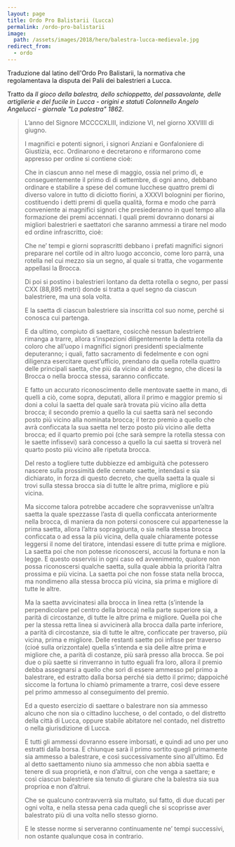 ```yaml
---
layout: page
title: Ordo Pro Balistarii (Lucca)
permalink: /ordo-pro-balistarii
image:
  path: /assets/images/2018/hero/balestra-lucca-medievale.jpg
redirect_from:
  - ordo
---
```


Traduzione dal latino dell'Ordo Pro Balistarii, la normativa che regolamentava
la disputa dei Palii dei balestrieri a Lucca.

Tratto da *Il gioco della balestra, dello schioppetto, del passavolante,
delle artiglierie e del fucile in Lucca - origini e statuti Colonnello Angelo
Angelucci - giornale "La palestra" 1862*.

<!-- more -->

> L’anno del Signore MCCCCXLIII, indizione VI, nel giorno XXVIIII di giugno.
>
> I magnifici e potenti signori, i signori Anziani e Gonfaloniere di Giustizia,
> ecc. Ordinarono e decretarono e riformarono come appresso per ordine si contiene
> cioè:
>
> Che in ciascun anno nel mese di maggio, ossia nel primo dì, e conseguentemente
> il primo dì di settembre, di ogni anno, debbano ordinare e stabilire a spese
> del comune lucchese quattro premi di diverso valore in tutto di diciotto
> fiorini, a XXXVI bolognini per fiorino, costituendo i detti premi di quella
> qualità, forma e modo che parrà conveniente ai magnifici signori che
> presiederanno in quel tempo alla formazione dei premi accennati. I quali premi
> dovranno donarsi ai migliori balestrieri e saettatori che saranno ammessi a
> tirare nel modo ed ordine infrascritto, cioè:
>
> Che ne’ tempi e giorni soprascritti debbano i prefati magnifici signori
> preparare nel cortile od in altro luogo acconcio, come loro parrà, una rotella
> nel cui mezzo sia un segno, al quale si tratta, che vogarmente appellasi la
> Brocca.
>
> Di poi si postino i balestrieri lontano da detta rotella o segno, per passi CXX
> (88,895 metri) donde si tratta a quel segno da ciascun balestriere, ma una sola
> volta.
>
> E la saetta di ciascun balestriere sia inscritta col suo nome, perché si
> conosca cui partenga.
>
> E da ultimo, compiuto di saettare, cosicchè nessun balestriere rimanga a
> trarre, allora s’inspezioni diligentemente la detta rotella da coloro che
> all’uopo i magnifici signori presidenti specialmente deputeranno; i quali,
> fatto sacramento di fedelmente e con ogni diligenza esercitare quest’ufficio,
> prendano da quella rotella quattro delle principali saetta, che più da vicino
> al detto segno, che dicesi la Brocca o nella brocca stessa, saranno conficcate.
>
> E fatto un accurato riconoscimento delle mentovate saette in mano, di quelli a
> ciò, come sopra, deputati, allora il primo e maggior premio si doni a colui la
> saetta del quale sarà trovata più vicino alla detta brocca; il secondo premio a
> quello la cui saetta sarà nel secondo posto più vicino alla nominata brocca; il
> terzo premio a quello che avrà conficcata la sua saetta nel terzo posto più
> vicino alle detta brocca; ed il quarto premio poi (che sarà sempre la rotella
> stessa con le saette infissevi) sarà concesso a quello la cui saetta si troverà
> nel quarto posto più vicino alle ripetuta brocca.
>
> Del resto a togliere tutte dubbiezze ed ambiguità che potessero nascere sulla
> prossimità delle cennate saette, intendasi e sia dichiarato, in forza di questo
> decreto, che quella saetta la quale si trovi sulla stessa brocca sia di tutte
> le altre prima, migliore e più vicina.
>
> Ma siccome talora potrebbe accadere che sopravvenisse un’altra saetta la quale
> spezzasse l’asta di quella conficcata anteriormente nella brocca, di maniera da
> non potersi conoscere cui appartenesse la prima saetta, allora l’altra
> sopraggiunta, o sia nella stessa brocca conficcata o ad essa la più vicina,
> della quale chiaramente potesse leggersi il nome del tiratore, intendasi essere
> di tutte prima e migliore. La saetta poi che non potesse riconoscersi, accusi
> la fortuna e non la legge. E questo osservisi in ogni caso ed avvenimento,
> qualore non possa riconoscersi qualche saetta, sulla quale abbia la priorità
> l’altra prossima e più vicina. La saetta poi che non fosse stata nella brocca,
> ma nondimeno alla stessa brocca più vicina, sia prima e migliore di tutte le
> altre.
>
> Ma la saetta avvicinatesi alla brocca in linea retta (s’intende la
> perpendicolare pel centro della brocca) nella parte superiore sia, a parità di
> circostanze, di tutte le altre prima e migliore. Quella poi che per la stessa
> retta linea si avvicinerà alla brocca dalla parte inferiore, a parità di
> circostanze, sia di tutte le altre, conficcate per traverso, più vicina, prima
> e migliore. Delle restanti saette poi infisse per traverso (cioé sulla
> orizzontale) quella s’intenda e sia delle altre prima e migliore che, a parità
> di costanze, più sarà presso alla brocca. Se poi due o più saette si
> rinverranno in tutto eguali fra loro, allora il premio debba assegnarsi a
> quello che sorì di essere ammesso pel primo a balestrare, ed estratto dalla
> borsa perché sia detto il primo; dappoiché siccome la fortuna lo chiamò
> primamente a trarre, così deve essere pel primo ammesso al conseguimento del
> premio.
>
> Ed a questo esercizio di saettare o balestrare non sia ammesso alcuno che non
> sia o cittadino lucchese, o del contado, o del distretto della città di Lucca,
> oppure stabile abitatore nel contado, nel distretto o nella giurisdizione di
> Lucca.
>
> E tutti gli ammessi dovranno essere imborsati, e quindi ad uno per uno estratti
> dalla borsa. E chiunque sarà il primo sortito quegli primamente sia ammesso a
> balestrare, e così successivamente sino all’ultimo. Ed al detto saettamento
> niuno sia ammesso che non abbia saetta e tenere di sua proprietà, e non
> d’altrui, con che venga a saettare; e così ciascun balestriere sia tenuto di
> giurare che la balestra sia sua proprioa e non d’altrui.
>
> Che se qualcuno contravverrà sia multato, sul fatto, di due ducati per ogni
> volta, e nella stessa pena cada quegli che si scoprisse aver balestrato più di
> una volta nello stesso giorno.
>
> E le stesse norme si serveranno continuamente ne’ tempi successivi, non ostante
> qualunque cosa in contrario.
